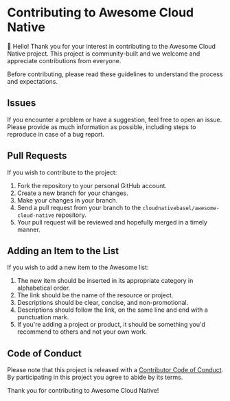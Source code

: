 # Contributing to Awesome Cloud Native

👋 Hello! Thank you for your interest in contributing to the Awesome Cloud Native project. This project is community-built and we welcome and appreciate contributions from everyone.

Before contributing, please read these guidelines to understand the process and expectations.

## Issues

If you encounter a problem or have a suggestion, feel free to open an issue. Please provide as much information as possible, including steps to reproduce in case of a bug report.

## Pull Requests

If you wish to contribute to the project:

1. Fork the repository to your personal GitHub account.
2. Create a new branch for your changes.
3. Make your changes in your branch.
4. Send a pull request from your branch to the `cloudnativebasel/awesome-cloud-native` repository.
5. Your pull request will be reviewed and hopefully merged in a timely manner.

## Adding an Item to the List

If you wish to add a new item to the Awesome list:

1. The new item should be inserted in its appropriate category in alphabetical order.
2. The link should be the name of the resource or project.
3. Descriptions should be clear, concise, and non-promotional.
4. Descriptions should follow the link, on the same line and end with a punctuation mark.
5. If you're adding a project or product, it should be something you'd recommend to others and not your own work.

## Code of Conduct

Please note that this project is released with a [Contributor Code of Conduct](https://github.com/cloudnativebasel/awesome-cloud-native/blob/main/CODE_OF_CONDUCT.md). By participating in this project you agree to abide by its terms.

Thank you for contributing to Awesome Cloud Native!
